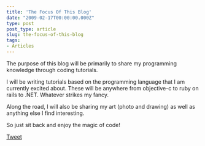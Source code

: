 ```yaml
---
title: 'The Focus Of This Blog'
date: "2009-02-17T00:00:00.000Z"
type: post 
post_type: article
slug: the-focus-of-this-blog
tags: 
- Articles
---
```

The purpose of this blog will be primarily to share my programming knowledge through coding tutorials.

I will be writing tutorials based on the programming language that I am currently excited about. These will be anywhere from objective-c to ruby on rails to .NET. Whatever strikes my fancy.

Along the road, I will also be sharing my art (photo and drawing) as well as anything else I find interesting.

So just sit back and enjoy the magic of code!

<div style="">
  <a href="http://twitter.com/share" class="twitter-share-button" data-count="horizontal" data-text="The Focus Of This Blog" data-url="http://brandontreb.com/the-focus-of-this-blog"  data-via="brandontreb" data-related="brandontreb:">Tweet</a>
</div>